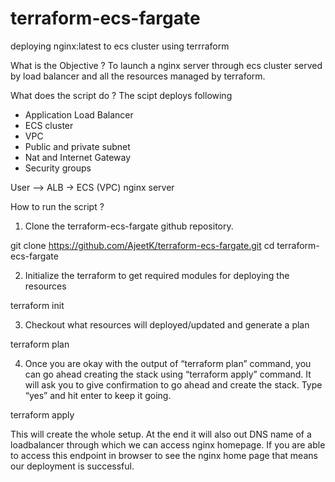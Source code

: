 # terraform-ecs-fargate
deploying nginx:latest to ecs cluster using terrraform

What is the Objective ?
To launch a nginx server through ecs cluster served by load balancer and all the resources managed by terraform. 


What does the script do ?
The scipt deploys following 
- Application Load Balancer
- ECS cluster 
- VPC 
- Public and private subnet
- Nat and Internet Gateway 
- Security groups

User --> ALB -> ECS (VPC) nginx server


How to run the script ?

1. Clone the terraform-ecs-fargate github repository.

git clone https://github.com/AjeetK/terraform-ecs-fargate.git
cd terraform-ecs-fargate


2. Initialize the terraform to get required modules for deploying the resources

terraform init


3. Checkout what resources will deployed/updated and generate a plan

terraform plan


4. Once you are okay with the output of “terraform plan” command, you can go ahead creating the stack using “terraform apply” command.
It will ask you to give confirmation to go ahead and create the stack. Type “yes” and hit enter to keep it going.

terraform apply


This will create the whole setup. At the end it will also out DNS name of a loadbalancer through which we can access nginx homepage.
If you are able to access this endpoint in browser to see the nginx home page that means our deployment is successful.


